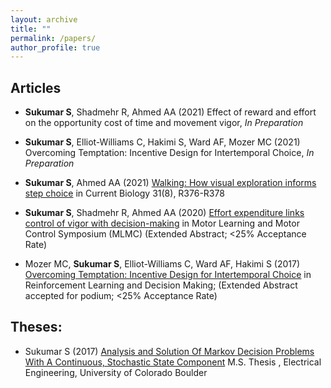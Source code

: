 ```yaml
---
layout: archive
title: ""
permalink: /papers/
author_profile: true
---
```

## Articles
* __Sukumar S__, Shadmehr R, Ahmed AA (2021) Effect of reward and effort on the opportunity cost of time and movement vigor, *In Preparation*

* __Sukumar S__, Elliot-Williams C, Hakimi S, Ward AF,  Mozer MC (2021) Overcoming Temptation: Incentive Design for Intertemporal Choice, *In Preparation*

* __Sukumar S__, Ahmed AA (2021) [Walking: How visual exploration informs step choice](http://ssukumar.github.io/files/CB_dispatch_Sukumar_Ahmed) in Current Biology 31(8), R376-R378

* __Sukumar S__, Shadmehr R, Ahmed AA (2020) [Effort expenditure links control of vigor with decision-making](http://ssukumar.github.io/files/MLMC_abstract_final.pdf) in Motor Learning and Motor Control Symposium (MLMC) (Extended Abstract; <25% Acceptance Rate)

* Mozer MC, __Sukumar S__, Elliot-Williams C, Ward AF, Hakimi S (2017) [Overcoming Temptation: Incentive Design for Intertemporal Choice](http://ssukumar.github.io/files/rldm_2017.pdf) in Reinforcement Learning and Decision Making; (Extended Abstract accepted for podium; <25% Acceptance Rate)

## Theses:
* Sukumar S (2017) [Analysis and Solution Of Markov Decision Problems With A Continuous, Stochastic State Component](http://ssukumar.github.io/files/MS_thesis.pdf) M.S. Thesis , Electrical Engineering, University of Colorado Boulder
